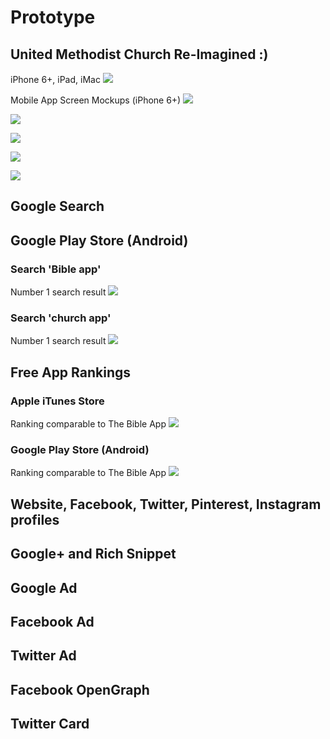 # Prototype

## United Methodist Church Re-Imagined :)

iPhone 6+, iPad, iMac
![](prototype/iphone-6-plus-ipad-imac.jpg)

Mobile App Screen Mockups (iPhone 6+)
![](prototype/iphone-6-plus-screens-1.jpg)

![](prototype/iphone-6-plus-screens-2.jpg)

![](prototype/iphone-6-plus-screens-3.jpg)

![](prototype/iphone-6-plus-screens-4.jpg)

![](prototype/iphone-6-plus-screens-5.jpg)

## Google Search

## Google Play Store (Android)

### Search 'Bible app'
Number 1 search result
![](prototype/google-play-search-bible-app-the-church-app.jpg)

### Search 'church app'
Number 1 search result
![](prototype/google-play-search-church-app-the-church-app.jpg)

## Free App Rankings

### Apple iTunes Store
Ranking comparable to The Bible App
![](prototype/apple-store-itune-charts-free-apps-the-church-app.jpg)

### Google Play Store (Android)
Ranking comparable to The Bible App
![](prototype/google-play-top-selling-free-apps-the-church-app.jpg)

## Website, Facebook, Twitter, Pinterest, Instagram profiles

## Google+ and Rich Snippet

## Google Ad

## Facebook Ad

## Twitter Ad

## Facebook OpenGraph

## Twitter Card